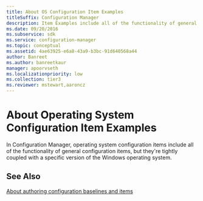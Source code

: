 ```yaml
---
title: About OS Configuration Item Examples
titleSuffix: Configuration Manager
description: Item Examples include all of the functionality of general configuration items. They're tightly coupled with a specific version of the Windows operating system.
ms.date: 09/20/2016
ms.subservice: sdk
ms.service: configuration-manager
ms.topic: conceptual
ms.assetid: 4ae63925-e6a8-43a9-b3bc-91d640568a44
author: Banreet
ms.author: banreetkaur
manager: apoorvseth
ms.localizationpriority: low
ms.collection: tier3
ms.reviewer: mstewart,aaroncz 
---
```

# About Operating System Configuration Item Examples
In Configuration Manager, operating system configuration items include all of the functionality of general configuration items, but they're tightly coupled with a specific version of the Windows operating system.  

## See Also  
[About authoring configuration baselines and items](about-authoring-configuration-baselines-and-configuration-items.md)
